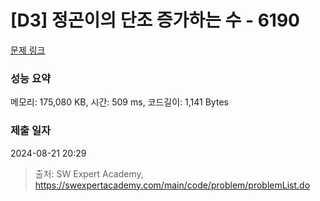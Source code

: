 # [D3] 정곤이의 단조 증가하는 수 - 6190 

[문제 링크](https://swexpertacademy.com/main/code/problem/problemDetail.do?contestProbId=AWcPjEuKAFgDFAU4) 

### 성능 요약

메모리: 175,080 KB, 시간: 509 ms, 코드길이: 1,141 Bytes

### 제출 일자

2024-08-21 20:29



> 출처: SW Expert Academy, https://swexpertacademy.com/main/code/problem/problemList.do
